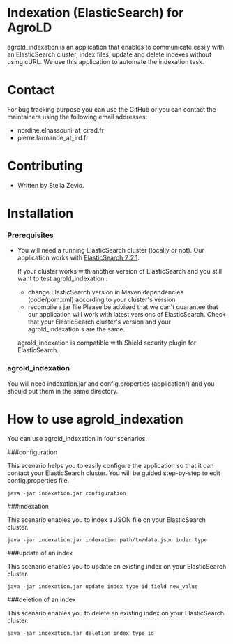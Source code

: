 # Indexation (ElasticSearch) for AgroLD

agrold_indexation is an application that enables to communicate easily with an ElasticSearch cluster, index files, update and delete indexes without using cURL. We use this application to automate the indexation task.

# Contact

For bug tracking purpose you can use the GitHub or you can contact the maintainers using the following email addresses:

* nordine.elhassouni_at_cirad.fr
* pierre.larmande_at_ird.fr

# Contributing

* Written by Stella Zevio.

# Installation

### Prerequisites

* You will need a running ElasticSearch cluster (locally or not).
Our application works with [ElasticSearch 2.2.1](https://www.elastic.co/fr/blog/elasticsearch-2-2-1-released).

  If your cluster works with another version of ElasticSearch and you still want to test agrold_indexation : 
  * change ElasticSearch version in Maven dependencies (code/pom.xml) according to your cluster's version
  * recompile a jar file
  Please be advised that we can't guarantee that our application will work with latest versions of ElasticSearch.
  Check that your ElasticSearch cluster's version and your agrold_indexation's are the same.

  agrold_indexation is compatible with Shield security plugin for ElasticSearch.

### agrold_indexation

You will need indexation.jar and config.properties (application/) and you should put them in the same directory.

# How to use agrold_indexation

You can use agrold_indexation in four scenarios.

###configuration

This scenario helps you to easily configure the application so that it can contact your ElasticSearch cluster.
You will be guided step-by-step to edit config.properties file.

```
java -jar indexation.jar configuration
```

###indexation

This scenario enables you to index a JSON file on your ElasticSearch cluster.

```
java -jar indexation.jar indexation path/to/data.json index type
```

###update of an index

This scenario enables you to update an existing index on your ElasticSearch cluster.

```
java -jar indexation.jar update index type id field new_value
```

###deletion of an index

This scenario enables you to delete an existing index on your ElasticSearch cluster.

```
java -jar indexation.jar deletion index type id
```
